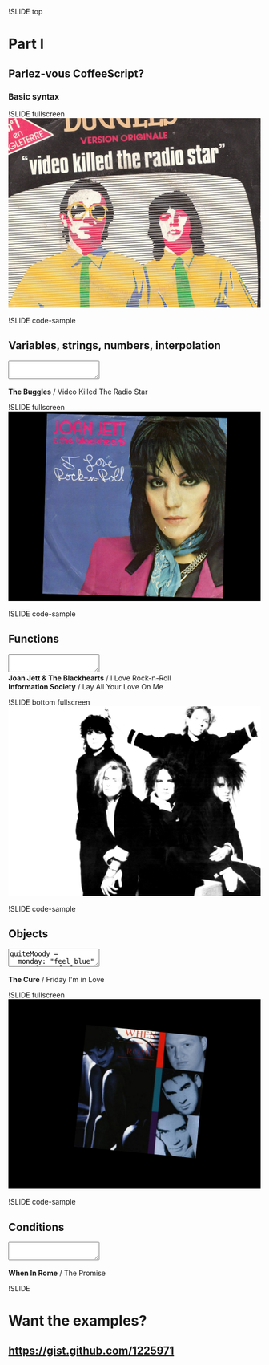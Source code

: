 !SLIDE top
# Part I #
## Parlez-vous CoffeeScript?
### Basic syntax

!SLIDE fullscreen
![](buggles.jpg)

!SLIDE code-sample
## Variables, strings, numbers, interpolation ##
<!-- <a href="" class="minibutton run">Run it.</a>
<div class="repl_results">Results go here.</div> -->

<div>
<textarea id="string-assignment">
</textarea>
</div>

<script type="text/javascript">
$(document).ready(function() {
  // Unbind showoff's keyHandler for playback so I can type in the codemirror textarea.
  function keyHandler(event) {
    var key = event.keyCode;
    this.onkeydown = null;
    if (key == 37) // Left arrow
         {
             prevStep()
         }
     else if (key == 39) // Right arrow
         {
             nextStep()
         }
  }

  document.onkeydown = keyHandler;
  document.onkeyup = function() {
    this.onkeydown = keyHandler;
  };

myTextArea = document.getElementById("string-assignment");
myEditor = CodeMirror.fromTextArea(myTextArea, {tabMode: "shift"});

});
</script>

<span class="caption"><b>The Buggles</b> / Video Killed The Radio Star</span>


!SLIDE fullscreen
![](joan_jett.jpg)

!SLIDE code-sample
## Functions
<div>
<textarea id="functions">
</textarea>
</div>

<script type="text/javascript">
myTextArea = document.getElementById("functions");
myEditor = CodeMirror.fromTextArea(myTextArea, {tabMode: "shift"});
</script>

<span class="caption">
  <b>Joan Jett & The Blackhearts</b> / I Love Rock-n-Roll <br /> 
  <b>Information Society</b> / Lay All Your Love On Me
</span> 

!SLIDE bottom fullscreen
![](the_cure.jpg)

!SLIDE code-sample
## Objects #
<div>
<textarea id="objects">
quiteMoody =
  monday: "feel blue" 
  tuesday: "feel gray"
  wednesday: "feel gray again"
  thursday: "do not care about you"
  friday: "am in love"
</textarea>
</div>

<script type="text/javascript">
myTextArea = document.getElementById("objects");
myEditor = CodeMirror.fromTextArea(myTextArea, {tabMode: "shift"});
</script>
    
<span class="caption"><b>The Cure</b> / Friday I'm in Love</span>

!SLIDE fullscreen
![](when_in_rome.jpg)

<!-- !SLIDE
## Logical Operators ##
![](logical_operators.gif) -->

!SLIDE code-sample   
## Conditions ##

<div>
<textarea id="conditions">
</textarea>
</div>

<script type="text/javascript">
myTextArea = document.getElementById("conditions");
myEditor = CodeMirror.fromTextArea(myTextArea, {tabMode: "shift"});
</script>   

<span class="caption"><b>When In Rome</b> / The Promise</span>

!SLIDE 
# Want the examples?
## https://gist.github.com/1225971